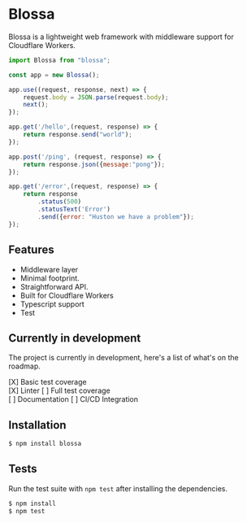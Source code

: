 # Blossa
Blossa is a lightweight web framework with middleware support for Cloudflare Workers.

```js
import Blossa from "blossa";

const app = new Blossa();

app.use((request, response, next) => {
    request.body = JSON.parse(request.body);
    next();
});

app.get('/hello',(request, response) => {
    return response.send("world");
});

app.post('/ping', (request, response) => {
    return response.json({message:"pong"});
});

app.get('/error',(request, response) => {
    return response
        .status(500)
        .statusText('Error')
        .send({error: "Huston we have a problem"});
});
```

## Features

- Middleware layer
- Minimal footprint.
- Straightforward API.
- Built for Cloudflare Workers
- Typescript support
- Test

## Currently in development

The project is currently in development, here's a list of what's on the roadmap.  

[X] Basic test coverage  
[X] Linter
[ ] Full test coverage  
[ ] Documentation
[ ] CI/CD Integration

## Installation

```bash
$ npm install blossa
```

## Tests

Run the test suite with `npm test` after installing the dependencies.

```bash
$ npm install
$ npm test
```
